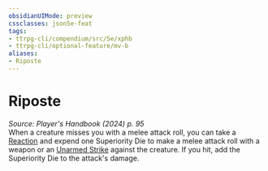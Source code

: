 ```yaml
---
obsidianUIMode: preview
cssclasses: json5e-feat
tags:
- ttrpg-cli/compendium/src/5e/xphb
- ttrpg-cli/optional-feature/mv-b
aliases:
- Riposte
---
```

# Riposte
*Source: Player's Handbook (2024) p. 95*  
When a creature misses you with a melee attack roll, you can take a [Reaction](Інструменти%20ДМ/CLI/rules/variant-rules/reaction-xphb.md) and expend one Superiority Die to make a melee attack roll with a weapon or an [Unarmed Strike](Інструменти%20ДМ/CLI/rules/variant-rules/unarmed-strike-xphb.md) against the creature. If you hit, add the Superiority Die to the attack's damage.